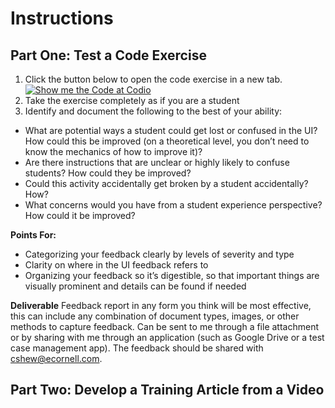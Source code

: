 # Instructions
## Part One: Test a Code Exercise
1. Click the button below to open the code exercise in a new tab.
[![Show me the Code at Codio](https://codio-public.s3.amazonaws.com/sharing/open-in-ide.png)](https://codio.com/p/create/?from_github=casey-shew/instructional-tech-test)
2. Take the exercise completely as if you are a student
3. Identify and document the following to the best of your ability:
  * What are potential ways a student could get lost or confused in the UI? How could this be improved (on a theoretical level, you don’t need to know the mechanics of how to improve it)?
  * Are there instructions that are unclear or highly likely to confuse students? How could they be improved?
  * Could this activity accidentally get broken by a student accidentally? How?
  * What concerns would you have from a student experience perspective? How could it be improved?

**Points For:**
* Categorizing your feedback clearly by levels of severity and type
* Clarity on where in the UI feedback refers to
* Organizing your feedback so it’s digestible, so that important things are visually prominent and details can be found if needed

**Deliverable**
Feedback report in any form you think will be most effective, this can include any combination of document types, images, or other methods to capture feedback. Can be sent to me through a file attachment or by sharing with me through an application (such as Google Drive or a test case management app). The feedback should be shared with cshew@ecornell.com.

## Part Two: Develop a Training Article from a Video
